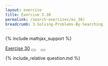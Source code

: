 ```yaml
---
layout: exercise
title: Exercise 3.30
permalink: /search-exercises/ex_30/
breadcrumb: 3-Solving-Problems-By-Searching
---
```


{% include mathjax_support %}
<div class="card">
<div class="card-header p-2">
<a href='#' class="p-2">Exercise 30</a>
<button type="button" class="btn btn-dark float-right" title="Solve this Exercise" onclick="solve('ex3.30');" href="#"><i id="ex3.30" class="fas fa-pen" style="color:white"></i></button>
<a class="edit_question" href="#"><button type="button" class="btn btn-dark float-right" title="Edit this Question"  style="margin-left:10px; margin-right:10px;" onclick="edit('ex3.30');" href="#"><i id="ex3.30" class="far fa-edit" style="color:white"></i></button></a>
</div>
<div class="card-body">
<p class="card-text">{% include_relative question.md %}</p>
</div>
</div>
<br>
